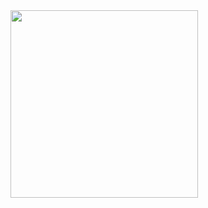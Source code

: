 

<img src="https://user-images.githubusercontent.com/106425118/173025916-5f455caf-331d-4ab7-a5fe-d44611835a41.png" width="300">
